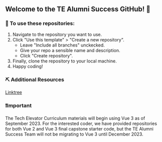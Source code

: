 ## Welcome to the TE Alumni Success GitHub! 👋

### 🫡 To use these repositories:
1. Navigate to the repository you want to use.
2. Click "Use this template" > "Create a new repository".
   - Leave "Include all branches" unckecked.
   - Give your repo a sensible name and description.
   - Click "Create repository".
4. Finally, clone the repository to your local machine.
5. Happy coding!

### ⛏️ Additional Resources
[Linktree](https://linktr.ee/techelevatorgreen)

### ❗Important
The Tech Elevator Curriculum materials will begin using Vue 3 as of September 2023.  For the interested coder, we have provided repositories for both Vue 2 and Vue 3 final capstone starter code, but the TE Alumni Success Team will not be migrating to Vue 3 until December 2023.

<!--

**Here are some ideas to get you started:**

🙋‍♀️ A short introduction - what is your organization all about?
🌈 Contribution guidelines - how can the community get involved?
👩‍💻 Useful resources - where can the community find your docs? Is there anything else the community should know?
🍿 Fun facts - what does your team eat for breakfast?
🧙 Remember, you can do mighty things with the power of [Markdown](https://docs.github.com/github/writing-on-github/getting-started-with-writing-and-formatting-on-github/basic-writing-and-formatting-syntax)
-->
